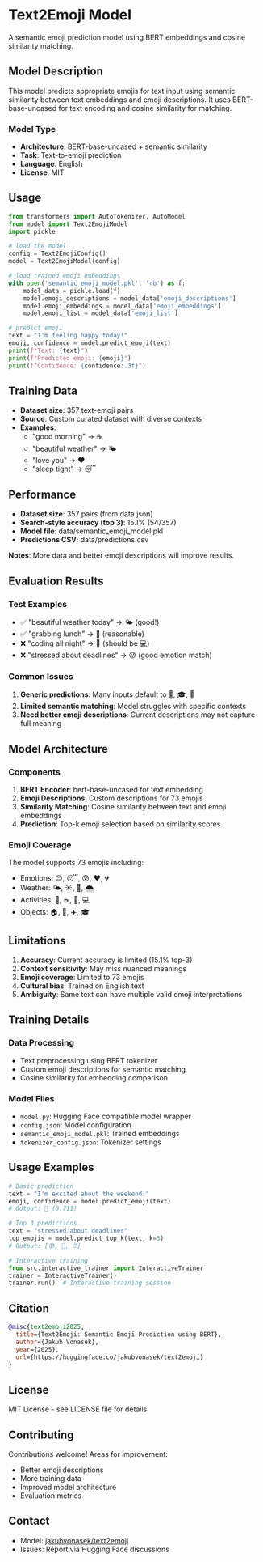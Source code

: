 # Text2Emoji Model

A semantic emoji prediction model using BERT embeddings and cosine similarity matching.

## Model Description

This model predicts appropriate emojis for text input using semantic similarity between text embeddings and emoji descriptions. It uses BERT-base-uncased for text encoding and cosine similarity for matching.

### Model Type
- **Architecture**: BERT-base-uncased + semantic similarity
- **Task**: Text-to-emoji prediction
- **Language**: English
- **License**: MIT

## Usage

```python
from transformers import AutoTokenizer, AutoModel
from model import Text2EmojiModel
import pickle

# load the model
config = Text2EmojiConfig()
model = Text2EmojiModel(config)

# load trained emoji embeddings
with open('semantic_emoji_model.pkl', 'rb') as f:
    model_data = pickle.load(f)
    model.emoji_descriptions = model_data['emoji_descriptions']
    model.emoji_embeddings = model_data['emoji_embeddings']
    model.emoji_list = model_data['emoji_list']

# predict emoji
text = "I'm feeling happy today!"
emoji, confidence = model.predict_emoji(text)
print(f"Text: {text}")
print(f"Predicted emoji: {emoji}")
print(f"Confidence: {confidence:.3f}")
```

## Training Data

- **Dataset size**: 357 text-emoji pairs
- **Source**: Custom curated dataset with diverse contexts
- **Examples**:
  - "good morning" → ☕
  - "beautiful weather" → 🌤️
  - "love you" → ❤️
  - "sleep tight" → 😴

## Performance

- **Dataset size**: 357 pairs (from data.json)
- **Search-style accuracy (top 3)**: 15.1% (54/357)
- **Model file**: data/semantic_emoji_model.pkl
- **Predictions CSV**: data/predictions.csv

**Notes**: More data and better emoji descriptions will improve results.

## Evaluation Results

### Test Examples
- ✅ "beautiful weather today" → 🌤️ (good!)
- ✅ "grabbing lunch" → 🍳 (reasonable)
- ❌ "coding all night" → 📖 (should be 💻)
- ❌ "stressed about deadlines" → 😰 (good emotion match)

### Common Issues
1. **Generic predictions**: Many inputs default to 💒, 🎓, 🎊
2. **Limited semantic matching**: Model struggles with specific contexts
3. **Need better emoji descriptions**: Current descriptions may not capture full meaning

## Model Architecture

### Components
1. **BERT Encoder**: bert-base-uncased for text embedding
2. **Emoji Descriptions**: Custom descriptions for 73 emojis
3. **Similarity Matching**: Cosine similarity between text and emoji embeddings
4. **Prediction**: Top-k emoji selection based on similarity scores

### Emoji Coverage
The model supports 73 emojis including:
- Emotions: 😊, 😴, 😰, ❤️, 💔
- Weather: 🌤️, ☀️, 🌙, 🌨️
- Activities: 🍳, ☕, 📝, 💻
- Objects: 🏠, 🚗, ✈️, 🎓

## Limitations

1. **Accuracy**: Current accuracy is limited (15.1% top-3)
2. **Context sensitivity**: May miss nuanced meanings
3. **Emoji coverage**: Limited to 73 emojis
4. **Cultural bias**: Trained on English text
5. **Ambiguity**: Same text can have multiple valid emoji interpretations

## Training Details

### Data Processing
- Text preprocessing using BERT tokenizer
- Custom emoji descriptions for semantic matching
- Cosine similarity for embedding comparison

### Model Files
- `model.py`: Hugging Face compatible model wrapper
- `config.json`: Model configuration
- `semantic_emoji_model.pkl`: Trained embeddings
- `tokenizer_config.json`: Tokenizer settings

## Usage Examples

```python
# Basic prediction
text = "I'm excited about the weekend!"
emoji, confidence = model.predict_emoji(text)
# Output: 🎉 (0.711)

# Top 3 predictions
text = "stressed about deadlines"
top_emojis = model.predict_top_k(text, k=3)
# Output: [😰, 😤, ⏰]

# Interactive training
from src.interactive_trainer import InteractiveTrainer
trainer = InteractiveTrainer()
trainer.run()  # Interactive training session
```

## Citation

```bibtex
@misc{text2emoji2025,
  title={Text2Emoji: Semantic Emoji Prediction using BERT},
  author={Jakub Vonasek},
  year={2025},
  url={https://huggingface.co/jakubvonasek/text2emoji}
}
```

## License

MIT License - see LICENSE file for details.

## Contributing

Contributions welcome! Areas for improvement:
- Better emoji descriptions
- More training data
- Improved model architecture
- Evaluation metrics

## Contact

- Model: [jakubvonasek/text2emoji](https://huggingface.co/jakubvonasek/text2emoji)
- Issues: Report via Hugging Face discussions

